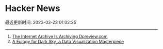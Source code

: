 # Hacker News

最近更新时间: 2023-03-23 01:02:25

--- 
1. [The Internet Archive Is Archiving Dpreview.com](https://old.reddit.com/r/photography/comments/11ya4fa/dpreview_is_being_archived_by_the_archive_team/) 
2. [A Eulogy for Dark Sky, a Data Visualization Masterpiece](https://nightingaledvs.com/dark-sky-weather-data-viz/) 

